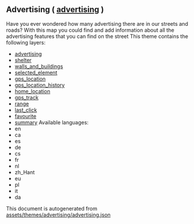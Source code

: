 [//]: # (WARNING: this file is automatically generated. Please find the sources at the bottom and edit those sources)

## Advertising ( [advertising](https://mapcomplete.org/advertising) )
Have you ever wondered how many advertising there are in our streets and roads? With this map you could find and add information about all the advertising features that you can find on the street
This theme contains the following layers:
 - [advertising](../Layers/advertising.md)
 - [shelter](../Layers/shelter.md)
 - [walls_and_buildings](../Layers/walls_and_buildings.md)
 - [selected_element](../Layers/selected_element.md)
 - [gps_location](../Layers/gps_location.md)
 - [gps_location_history](../Layers/gps_location_history.md)
 - [home_location](../Layers/home_location.md)
 - [gps_track](../Layers/gps_track.md)
 - [range](../Layers/range.md)
 - [last_click](../Layers/last_click.md)
 - [favourite](../Layers/favourite.md)
 - [summary](../Layers/summary.md)
Available languages:
 - en
 - ca
 - es
 - de
 - cs
 - fr
 - nl
 - zh_Hant
 - eu
 - pl
 - it
 - da


This document is autogenerated from [assets/themes/advertising/advertising.json](https://github.com/pietervdvn/MapComplete/blob/develop/assets/themes/advertising/advertising.json)
